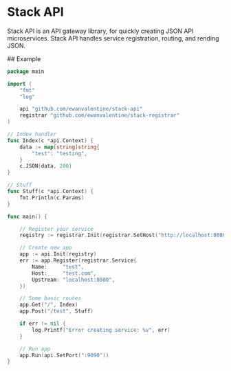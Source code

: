 # Stack API

Stack API is an API gateway library, for quickly creating JSON API microservices. Stack API handles service registration, routing, and rending JSON.

## Example

```go
package main

import (
    "fmt"
    "log"

    api "github.com/ewanvalentine/stack-api"
    registrar "github.com/ewanvalentine/stack-registrar"
)

// Index handler
func Index(c *api.Context) {
    data := map[string]string{
        "test": "testing",
    }
    c.JSON(data, 200)
}

// Stuff
func Stuff(c *api.Context) {
    fmt.Println(c.Params)
}

func main() {

    // Register your service
    registry := registrar.Init(registrar.SetHost("http://localhost:8080"))

    // Create new app
    app := api.Init(registry)
    err := app.Register(registrar.Service{
        Name:     "test",
        Host:     "test.com",
        Upstream: "localhost:8080",
    })

    // Some basic routes
    app.Get("/", Index)
    app.Post("/test", Stuff)

    if err != nil {
        log.Printf("Error creating service: %v", err)
    }

    // Run app
    app.Run(api.SetPort(":9090"))
}
```

